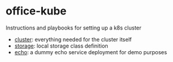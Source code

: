 # office-kube
Instructions and playbooks for setting up a k8s cluster

- [cluster](./cluster): everything needed for the cluster itself
- [storage](./storage): local storage class definition
- [echo](./echo): a dummy echo service deployment for demo purposes
